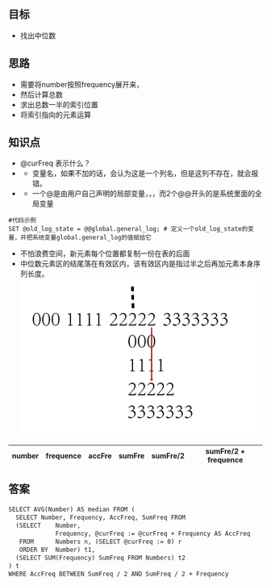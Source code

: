 ## 目标
+ 找出中位数

## 思路
+ 需要将number按照frequency展开来，
+ 然后计算总数
+ 求出总数一半的索引位置
+ 将索引指向的元素运算

## 知识点
+ @curFreq 表示什么？
+ + 变量名，如果不加的话，会认为这是一个列名，但是这列不存在，就会报错。
+ + 一个@是由用户自己声明的局部变量，，，而2个@@开头的是系统里面的全局变量
```
#代码示例
SET @old_log_state = @@global.general_log; # 定义一个old_log_state的变量，并把系统变量global.general_log的值赋给它
```
+ 不怕浪费空间，新元素每个位置都复制一份在表的后面
+ 中位数元素区的结尾落在有效区内，该有效区内是指过半之后再加元素本身序列长度。
![获取中位数的原理](./img/571_medium.png)

|number|frequence|accFre|sumFre|sumFre/2|sumFre/2 + frequence|
|---|---|---|---|---|---|

## 答案
```
SELECT AVG(Number) AS median FROM (
  SELECT Number, Frequency, AccFreq, SumFreq FROM
  (SELECT    Number,
             Frequency, @curFreq := @curFreq + Frequency AS AccFreq
   FROM      Numbers n, (SELECT @curFreq := 0) r
   ORDER BY  Number) t1,
  (SELECT SUM(Frequency) SumFreq FROM Numbers) t2
) t
WHERE AccFreq BETWEEN SumFreq / 2 AND SumFreq / 2 + Frequency
```
